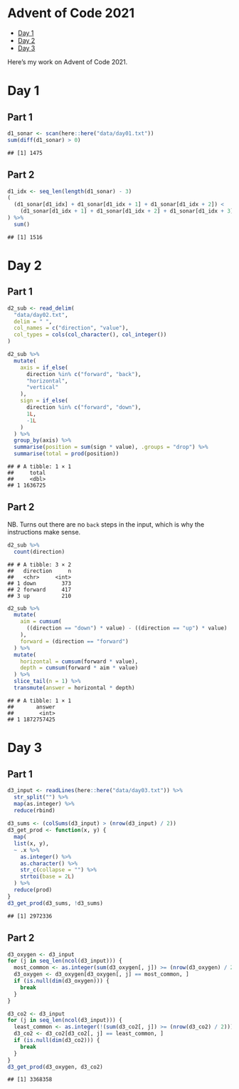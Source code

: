 Advent of Code 2021
================

  - [Day 1](#day-1)
  - [Day 2](#day-2)
  - [Day 3](#day-3)

Here’s my work on Advent of Code 2021.

# Day 1

## Part 1

``` r
d1_sonar <- scan(here::here("data/day01.txt"))
sum(diff(d1_sonar) > 0)
```

    ## [1] 1475

## Part 2

``` r
d1_idx <- seq_len(length(d1_sonar) - 3)
(
  (d1_sonar[d1_idx] + d1_sonar[d1_idx + 1] + d1_sonar[d1_idx + 2]) < 
    (d1_sonar[d1_idx + 1] + d1_sonar[d1_idx + 2] + d1_sonar[d1_idx + 3])
) %>% 
  sum()
```

    ## [1] 1516

# Day 2

## Part 1

``` r
d2_sub <- read_delim(
  "data/day02.txt", 
  delim = " ", 
  col_names = c("direction", "value"), 
  col_types = cols(col_character(), col_integer())
)

d2_sub %>% 
  mutate(
    axis = if_else(
      direction %in% c("forward", "back"), 
      "horizontal", 
      "vertical"
    ), 
    sign = if_else(
      direction %in% c("forward", "down"), 
      1L, 
      -1L
    )
  ) %>% 
  group_by(axis) %>% 
  summarise(position = sum(sign * value), .groups = "drop") %>% 
  summarise(total = prod(position))
```

    ## # A tibble: 1 × 1
    ##     total
    ##     <dbl>
    ## 1 1636725

## Part 2

NB. Turns out there are no `back` steps in the input, which is why the
instructions make sense.

``` r
d2_sub %>% 
  count(direction)
```

    ## # A tibble: 3 × 2
    ##   direction     n
    ##   <chr>     <int>
    ## 1 down        373
    ## 2 forward     417
    ## 3 up          210

``` r
d2_sub %>% 
  mutate(
    aim = cumsum(
      ((direction == "down") * value) - ((direction == "up") * value)
    ), 
    forward = (direction == "forward")
  ) %>% 
  mutate(
    horizontal = cumsum(forward * value), 
    depth = cumsum(forward * aim * value)
  ) %>% 
  slice_tail(n = 1) %>% 
  transmute(answer = horizontal * depth)
```

    ## # A tibble: 1 × 1
    ##       answer
    ##        <int>
    ## 1 1872757425

# Day 3

## Part 1

``` r
d3_input <- readLines(here::here("data/day03.txt")) %>% 
  str_split("") %>% 
  map(as.integer) %>% 
  reduce(rbind)
  
d3_sums <- (colSums(d3_input) > (nrow(d3_input) / 2))
d3_get_prod <- function(x, y) {
  map(
  list(x, y), 
  ~ .x %>% 
    as.integer() %>% 
    as.character() %>% 
    str_c(collapse = "") %>% 
    strtoi(base = 2L)
  ) %>% 
  reduce(prod)
}
d3_get_prod(d3_sums, !d3_sums)
```

    ## [1] 2972336

## Part 2

``` r
d3_oxygen <- d3_input
for (j in seq_len(ncol(d3_input))) {
  most_common <- as.integer(sum(d3_oxygen[, j]) >= (nrow(d3_oxygen) / 2))
  d3_oxygen <- d3_oxygen[d3_oxygen[, j] == most_common, ]
  if (is.null(dim(d3_oxygen))) {
    break
  }
}

d3_co2 <- d3_input
for (j in seq_len(ncol(d3_input))) {
  least_common <- as.integer(!(sum(d3_co2[, j]) >= (nrow(d3_co2) / 2)))
  d3_co2 <- d3_co2[d3_co2[, j] == least_common, ]
  if (is.null(dim(d3_co2))) {
    break
  }
}
d3_get_prod(d3_oxygen, d3_co2)
```

    ## [1] 3368358

